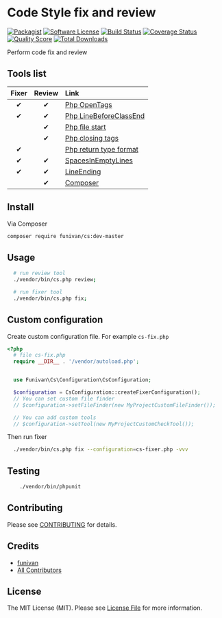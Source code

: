 # Code Style fix and review

[![Packagist](https://img.shields.io/packagist/v/funivan/cs.svg)](https://packagist.org/packages/funivan/cs)
[![Software License](https://img.shields.io/badge/license-MIT-brightgreen.svg?style=flat-square)](LICENSE.md)
[![Build Status](https://img.shields.io/travis/funivan/Cs/master.svg?style=flat-square)](https://travis-ci.org/funivan/Cs)
[![Coverage Status](https://img.shields.io/scrutinizer/coverage/g/Funivan/Cs.svg?style=flat-square)](https://scrutinizer-ci.com/g/funivan/Cs/code-structure)
[![Quality Score](https://img.shields.io/scrutinizer/g/funivan/Cs.svg?style=flat-square)](https://scrutinizer-ci.com/g/funivan/Cs)
[![Total Downloads](https://img.shields.io/packagist/dt/funivan/cs.svg?style=flat-square)](https://packagist.org/packages/funivan/cs)

Perform code fix and review


## Tools list

| Fixer | Review | Link                                                                             |
|:-----:|:------:|:---------------------------------------------------------------------------------|
| ✔     | ✔      | [Php OpenTags](src/Tools/Php/OpenTags/README.md)                                   |
| ✔     | ✔      | [Php LineBeforeClassEnd](src/Tools/Php/LineBeforeClassEnd/README.md)                                     |
|       | ✔      | [Php file start](src/Tools/Php/FileStartLine/README.md)                                     |
|       | ✔      | [Php closing tags](src/Tools/Php/ClosingTags/README.md)                                     |
| ✔     |        | [Php return type format](src/Tools/Php/ReturnTypeFormat/README.md)                                     |
| ✔     | ✔      | [SpacesInEmptyLines](src/Tools/SpacesInEmptyLines/README.md)                     |
| ✔     | ✔      | [LineEnding](src/Tools/LineEnding/README.md)                                     |
|       | ✔      | [Composer](src/Tools/Composer/README.md)                                     |


## Install

Via Composer

``` bash
composer require funivan/cs:dev-master
```

## Usage

```sh
  # run review tool
  ./vendor/bin/cs.php review;

  # run fixer tool
  ./vendor/bin/cs.php fix;

```

## Custom configuration
Create custom configuration file. For example `cs-fix.php`

```php
<?php
  # file cs-fix.php
  require __DIR__ . '/vendor/autoload.php';


  use Funivan\Cs\Configuration\CsConfiguration;

  $configuration = CsConfiguration::createFixerConfiguration();
  // You can set custom file finder
  // $configuration->setFileFinder(new MyProjectCustomFileFinder());

  // You can add custom tools
  // $configuration->setTool(new MyProjectCustomCheckTool());

```
Then run fixer
```sh
  ./vendor/bin/cs.php fix --configuration=cs-fixer.php -vvv
```

## Testing

``` bash
    ./vendor/bin/phpunit
```

## Contributing

Please see [CONTRIBUTING](https://github.com/funivan/Cs/blob/master/CONTRIBUTING.md) for details.

## Credits

- [funivan](https://github.com/funivan)
- [All Contributors](https://github.com/funivan/Cs/contributors)

## License

The MIT License (MIT). Please see [License File](LICENSE.md) for more information.
